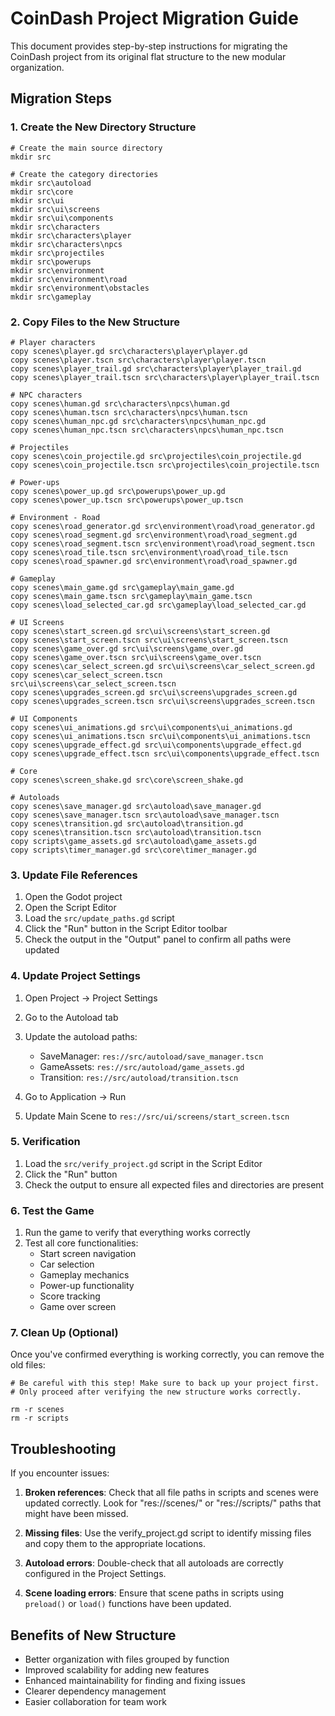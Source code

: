 # CoinDash Project Migration Guide

This document provides step-by-step instructions for migrating the CoinDash project from its original flat structure to the new modular organization.

## Migration Steps

### 1. Create the New Directory Structure

```
# Create the main source directory
mkdir src

# Create the category directories
mkdir src\autoload
mkdir src\core
mkdir src\ui
mkdir src\ui\screens
mkdir src\ui\components
mkdir src\characters
mkdir src\characters\player
mkdir src\characters\npcs
mkdir src\projectiles
mkdir src\powerups
mkdir src\environment
mkdir src\environment\road
mkdir src\environment\obstacles
mkdir src\gameplay
```

### 2. Copy Files to the New Structure

```
# Player characters
copy scenes\player.gd src\characters\player\player.gd
copy scenes\player.tscn src\characters\player\player.tscn
copy scenes\player_trail.gd src\characters\player\player_trail.gd
copy scenes\player_trail.tscn src\characters\player\player_trail.tscn

# NPC characters
copy scenes\human.gd src\characters\npcs\human.gd
copy scenes\human.tscn src\characters\npcs\human.tscn
copy scenes\human_npc.gd src\characters\npcs\human_npc.gd
copy scenes\human_npc.tscn src\characters\npcs\human_npc.tscn

# Projectiles
copy scenes\coin_projectile.gd src\projectiles\coin_projectile.gd
copy scenes\coin_projectile.tscn src\projectiles\coin_projectile.tscn

# Power-ups
copy scenes\power_up.gd src\powerups\power_up.gd
copy scenes\power_up.tscn src\powerups\power_up.tscn

# Environment - Road
copy scenes\road_generator.gd src\environment\road\road_generator.gd
copy scenes\road_segment.gd src\environment\road\road_segment.gd
copy scenes\road_segment.tscn src\environment\road\road_segment.tscn
copy scenes\road_tile.tscn src\environment\road\road_tile.tscn
copy scenes\road_spawner.gd src\environment\road\road_spawner.gd

# Gameplay
copy scenes\main_game.gd src\gameplay\main_game.gd
copy scenes\main_game.tscn src\gameplay\main_game.tscn
copy scenes\load_selected_car.gd src\gameplay\load_selected_car.gd

# UI Screens
copy scenes\start_screen.gd src\ui\screens\start_screen.gd
copy scenes\start_screen.tscn src\ui\screens\start_screen.tscn
copy scenes\game_over.gd src\ui\screens\game_over.gd
copy scenes\game_over.tscn src\ui\screens\game_over.tscn
copy scenes\car_select_screen.gd src\ui\screens\car_select_screen.gd
copy scenes\car_select_screen.tscn src\ui\screens\car_select_screen.tscn
copy scenes\upgrades_screen.gd src\ui\screens\upgrades_screen.gd
copy scenes\upgrades_screen.tscn src\ui\screens\upgrades_screen.tscn

# UI Components
copy scenes\ui_animations.gd src\ui\components\ui_animations.gd
copy scenes\ui_animations.tscn src\ui\components\ui_animations.tscn
copy scenes\upgrade_effect.gd src\ui\components\upgrade_effect.gd
copy scenes\upgrade_effect.tscn src\ui\components\upgrade_effect.tscn

# Core
copy scenes\screen_shake.gd src\core\screen_shake.gd

# Autoloads
copy scenes\save_manager.gd src\autoload\save_manager.gd
copy scenes\save_manager.tscn src\autoload\save_manager.tscn
copy scenes\transition.gd src\autoload\transition.gd
copy scenes\transition.tscn src\autoload\transition.tscn
copy scripts\game_assets.gd src\autoload\game_assets.gd
copy scripts\timer_manager.gd src\core\timer_manager.gd
```

### 3. Update File References

1. Open the Godot project
2. Open the Script Editor
3. Load the `src/update_paths.gd` script
4. Click the "Run" button in the Script Editor toolbar
5. Check the output in the "Output" panel to confirm all paths were updated

### 4. Update Project Settings

1. Open Project → Project Settings
2. Go to the Autoload tab
3. Update the autoload paths:
   - SaveManager: `res://src/autoload/save_manager.tscn`
   - GameAssets: `res://src/autoload/game_assets.gd`
   - Transition: `res://src/autoload/transition.tscn`

4. Go to Application → Run
5. Update Main Scene to `res://src/ui/screens/start_screen.tscn`

### 5. Verification

1. Load the `src/verify_project.gd` script in the Script Editor
2. Click the "Run" button
3. Check the output to ensure all expected files and directories are present

### 6. Test the Game

1. Run the game to verify that everything works correctly
2. Test all core functionalities:
   - Start screen navigation
   - Car selection
   - Gameplay mechanics
   - Power-up functionality
   - Score tracking
   - Game over screen

### 7. Clean Up (Optional)

Once you've confirmed everything is working correctly, you can remove the old files:

```
# Be careful with this step! Make sure to back up your project first.
# Only proceed after verifying the new structure works correctly.

rm -r scenes
rm -r scripts
```

## Troubleshooting

If you encounter issues:

1. **Broken references**: Check that all file paths in scripts and scenes were updated correctly. Look for "res://scenes/" or "res://scripts/" paths that might have been missed.

2. **Missing files**: Use the verify_project.gd script to identify missing files and copy them to the appropriate locations.

3. **Autoload errors**: Double-check that all autoloads are correctly configured in the Project Settings.

4. **Scene loading errors**: Ensure that scene paths in scripts using `preload()` or `load()` functions have been updated.

## Benefits of New Structure

- Better organization with files grouped by function
- Improved scalability for adding new features
- Enhanced maintainability for finding and fixing issues
- Clearer dependency management
- Easier collaboration for team work 
